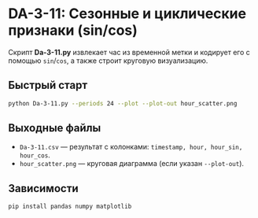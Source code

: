 # DA-3-11: Сезонные и циклические признаки (sin/cos)

Скрипт **Da-3-11.py** извлекает час из временной метки и кодирует его с помощью `sin`/`cos`, а также строит круговую визуализацию.

## Быстрый старт
```bash
python Da-3-11.py --periods 24 --plot --plot-out hour_scatter.png
```

## Выходные файлы
- `Da-3-11.csv` — результат с колонками: `timestamp, hour, hour_sin, hour_cos`.
- `hour_scatter.png` — круговая диаграмма (если указан `--plot-out`).

## Зависимости
```bash
pip install pandas numpy matplotlib
```
